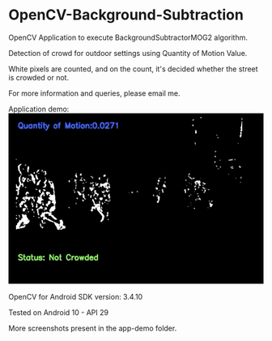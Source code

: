 # OpenCV-Background-Subtraction
OpenCV Application to execute BackgroundSubtractorMOG2 algorithm.

Detection of crowd for outdoor settings using Quantity of Motion Value.

White pixels are counted, and on the count, it's decided whether the street is crowded or not.

For more information and queries, please email me.


Application demo:
![Crowd Detection using OpenCV and Android](app-demo/QOM.gif)


OpenCV for Android SDK version: 3.4.10

Tested on Android 10 - API 29

More screenshots present in the app-demo folder.
